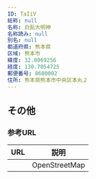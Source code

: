 ```yaml
---
ID: TaIiV
総称: null
名称: 白髭大明神
名称読み: null
別名: null
都道府県: 熊本県
区域: 熊本市
緯度: 32.8069256
経度: 130.7054725
郵便番号: 8600002
住所: 熊本県熊本市中央区本丸２
---
```


## その他

### 参考URL

| URL | 説明          |
| --- | ------------- |
|     | OpenStreetMap |
